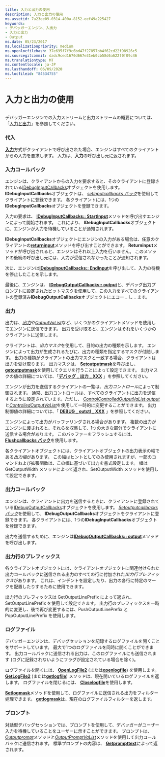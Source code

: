 ```yaml
---
title: 入力と出力の使用
description: 入力と出力の使用
ms.assetid: 7a23ee09-0314-400a-8152-eef49a225427
keywords:
- デバッガーエンジン、入出力
- 入力と出力
- Output
ms.date: 05/23/2017
ms.localizationpriority: medium
ms.openlocfilehash: 37e695f7f9c6bd47f27857bb4f62cd22f98926c5
ms.sourcegitcommit: dadc9ced1670d667e31eb0cb58d6a622f0f09c46
ms.translationtype: MT
ms.contentlocale: ja-JP
ms.lasthandoff: 06/09/2020
ms.locfileid: "84534755"
---
```

# <a name="using-input-and-output"></a>入力と出力の使用


## <span id="ddk_input_and_output_dbx"></span><span id="DDK_INPUT_AND_OUTPUT_DBX"></span>


デバッガーエンジンでの入力ストリームと出力ストリームの概要については、「[入力と出力](input-and-output.md)」を参照してください。

### <a name="span-idinputspanspan-idinputspaninput"></a><span id="input"></span><span id="INPUT"></span>代入

[**入力**](https://docs.microsoft.com/windows-hardware/drivers/ddi/dbgeng/nf-dbgeng-idebugcontrol-input)方式がクライアントで呼び出された場合、エンジンはすべてのクライアントからの入力を要求します。 入力は、**入力**の呼び出し元に返されます。

### <a name="span-idinput-callbacksspanspan-idinput_callbacksspaninput-callbacks"></a><span id="input-callbacks"></span><span id="INPUT_CALLBACKS"></span>入力コールバック

エンジンは、クライアントからの入力を要求すると、そのクライアントに登録されている[IDebugInputCallbacks](https://docs.microsoft.com/windows-hardware/drivers/ddi/dbgeng/nn-dbgeng-idebuginputcallbacks)オブジェクトを使用します。 **IDebugInputCallbacks**オブジェクトは、 [*setinputcallbacks バック*](https://docs.microsoft.com/windows-hardware/drivers/ddi/dbgeng/nf-dbgeng-idebugclient5-setinputcallbacks)を使用してクライアントに登録できます。 各クライアントには、1つの**IDebugInputCallbacks**オブジェクトを登録できます。

入力の要求は、 [**IDebugInputCallbacks:: StartInput**](https://docs.microsoft.com/windows-hardware/drivers/ddi/dbgeng/nf-dbgeng-idebuginputcallbacks-startinput)メソッドを呼び出すエンジンによって開始されます。 これにより、 **IDebugInputCallbacks**オブジェクトに、エンジンが入力を待機していることが通知されます。

**IDebugInputCallbacks**オブジェクトにエンジンの入力がある場合は、任意のクライアントの[**returninput**](https://docs.microsoft.com/windows-hardware/drivers/ddi/dbgeng/nf-dbgeng-idebugcontrol3-returninput)メソッドを呼び出すことができます。 **Returninput**メソッドが呼び出されると、エンジンはそれ以上入力を行いません。 このメソッドの後続の呼び出し元には、入力が受信されなかったことが通知されます。

次に、エンジンは[**IDebugInputCallbacks:: EndInput**](https://docs.microsoft.com/windows-hardware/drivers/ddi/dbgeng/nf-dbgeng-idebuginputcallbacks-endinput)を呼び出して、入力の待機を停止したことを示します。

最後に、エンジンは、 [**IDebugOutputCallbacks:: output**](https://docs.microsoft.com/windows-hardware/drivers/ddi/dbgeng/nf-dbgeng-idebugoutputcallbacks-output)と、デバッグ出力プロンプトに設定されたビットマスクを使用して、この入力をすべてのクライアントの登録済み**IDebugOutputCallbacks**オブジェクトにエコー \_ し \_ ます。

### <a name="span-idoutputspanspan-idoutputspanoutput"></a><span id="output"></span><span id="OUTPUT"></span>出力

出力は、[*出力*](https://msdn.microsoft.com/library/windows/hardware/ff553183)や[*OutputVaList*](https://docs.microsoft.com/windows-hardware/drivers/ddi/dbgeng/nf-dbgeng-idebugcontrol3-outputvalist)など、いくつかのクライアントメソッドを使用してエンジンに送信できます。 出力を受け取ると、エンジンはそれをいくつかのクライアントに送信します。

クライアントは、*出力マスク*を使用して、目的の出力の種類を示します。 エンジンによって出力が生成されるたびに、出力の種類を指定するマスクが付随します。 出力の種類がクライアントの出力マスクと一致する場合、クライアントは出力を受け取ります。 出力マスクは、 [**Setoutputmask**](https://docs.microsoft.com/windows-hardware/drivers/ddi/dbgeng/nf-dbgeng-idebugclient5-setoutputmask)を呼び出し、 [**getoutputmask**](https://docs.microsoft.com/windows-hardware/drivers/ddi/dbgeng/nf-dbgeng-idebugclient5-getoutputmask)を使用してクエリを行うことによって設定できます。 出力マスクの値の詳細については、「[**デバッグ \_ 出力 \_ XXX**](debug-output-xxx.md) 」を参照してください。

エンジンが出力を送信するクライアントの一覧は、*出力コントロール*によって制御されます。 通常、出力コントロールは、すべてのクライアントに出力を送信するように設定されています。ただし、 [*ControlControlledOutputVaList output*](https://msdn.microsoft.com/library/windows/hardware/ff539248)と[*ControlledOutputVaList*](https://docs.microsoft.com/windows-hardware/drivers/ddi/dbgeng/nf-dbgeng-idebugcontrol3-controlledoutputvalist)を使用して一時的に変更することができます。 出力制御値の詳細については、「 [**DEBUG \_ outctl \_ XXX**](debug-outctl-xxx.md) 」を参照してください。

エンジンによって出力がバッファリングされる場合があります。 複数の出力がエンジンに渡されると、それらを収集して、1つの大きな部分でクライアントに送信する場合があります。 このバッファーをフラッシュするには、 [**Flushcallbacks バック**](https://docs.microsoft.com/windows-hardware/drivers/ddi/dbgeng/nf-dbgeng-idebugclient5-flushcallbacks)を使用します。

各クライアントオブジェクトには、クライアントオブジェクトの出力表示の幅である*出力幅*があります。 この幅はヒントとしてのみ使用されますが、一部のコマンドおよび拡張関数は、この幅に基づいて出力を書式設定します。 幅は GetOutputWidth メソッドによって返され、SetOutputWidth メソッドを使用して設定できます。

### <a name="span-idoutput-callbacksspanspan-idoutput_callbacksspanoutput-callbacks"></a><span id="output-callbacks"></span><span id="OUTPUT_CALLBACKS"></span>出力コールバック

エンジンは、クライアントに出力を送信するときに、クライアントに登録されている[IDebugOutputCallbacks](https://docs.microsoft.com/windows-hardware/drivers/ddi/dbgeng/nn-dbgeng-idebugoutputcallbacks)オブジェクトを使用します。 [*Setoutputcallbacks バック*](https://docs.microsoft.com/windows-hardware/drivers/ddi/dbgeng/nf-dbgeng-idebugclient5-setoutputcallbacks)を使用して、 **IDebugOutputCallbacks**オブジェクトをクライアントに登録できます。 各クライアントには、1つの**IDebugInputCallbacks**オブジェクトを登録できます。

出力を送信するために、エンジンは[**IDebugOutputCallbacks:: output**](https://docs.microsoft.com/windows-hardware/drivers/ddi/dbgeng/nf-dbgeng-idebugoutputcallbacks-output)メソッドを呼び出します。

### <a name="span-idoutput-line-prefixspanspan-idoutput_line_prefixspanoutput-line-prefix"></a><span id="output-line-prefix"></span><span id="OUTPUT_LINE_PREFIX"></span>出力行のプレフィックス

各クライアントオブジェクトには、クライアントオブジェクトに関連付けられた出力コールバックに送信される出力のすべての行に付加された*出力行プレフィックス*があります。 これは、インデントを設定したり、出力の各行に特定のマークを配置したりするために使用できます。

出力行のプレフィックスは GetOutputLinePrefix によって返され、SetOutputLinePrefix を使用して設定できます。 出力行のプレフィックスを一時的に変更し、後で再び変更するには、PushOutputLinePrefix と PopOutputLinePrefix を使用します。

### <a name="span-idlog-filesspanspan-idlog_filesspanlog-files"></a><span id="log-files"></span><span id="LOG_FILES"></span>ログファイル

デバッガーエンジンは、デバッグセッションを記録するログファイルを開くことをサポートしています。 最大で1つのログファイルを同時に開くことができます。 出力コールバックに送信される出力は、このログファイルにも送信されます (ログに記録されないようにフラグが設定されている場合を除く)。

ログファイルを開くには、 [**OpenLogFile2**](https://docs.microsoft.com/windows-hardware/drivers/ddi/dbgeng/nf-dbgeng-idebugcontrol4-openlogfile2) (または[**openlogfile**](https://docs.microsoft.com/windows-hardware/drivers/ddi/dbgeng/nf-dbgeng-idebugcontrol3-openlogfile)) を使用します。 [**GetLogFile2**](https://docs.microsoft.com/windows-hardware/drivers/ddi/dbgeng/nf-dbgeng-idebugcontrol4-getlogfile2) (または[**getlogfile**](https://docs.microsoft.com/windows-hardware/drivers/ddi/dbgeng/nf-dbgeng-idebugcontrol3-getlogfile)) メソッドは、現在開いているログファイルを返します。 ログファイルを閉じるには、 [**Closelogfile**](https://docs.microsoft.com/windows-hardware/drivers/ddi/dbgeng/nf-dbgeng-idebugcontrol3-closelogfile)を使用します。

[**Setlogmask**](https://docs.microsoft.com/windows-hardware/drivers/ddi/dbgeng/nf-dbgeng-idebugcontrol3-setlogmask)メソッドを使用して、ログファイルに送信される出力をフィルター処理できます。 [**getlogmask**](https://docs.microsoft.com/windows-hardware/drivers/ddi/dbgeng/nf-dbgeng-idebugcontrol3-getlogmask)は、現在のログファイルフィルターを返します。

### <a name="span-idpromptspanspan-idpromptspanprompt"></a><span id="prompt"></span><span id="PROMPT"></span>プロンプト

対話型デバッグセッションでは、プロンプトを使用して、デバッガーがユーザー入力を待機していることをユーザーに示すことができます。 プロンプトは、 [*Outputprompt*](https://msdn.microsoft.com/library/windows/hardware/ff553227)メソッドと[*OutputPromptVaList*](https://docs.microsoft.com/windows-hardware/drivers/ddi/dbgeng/nf-dbgeng-idebugcontrol3-outputpromptvalist)メソッドを使用して出力コールバックに送信されます。 標準プロンプトの内容は、 [**Getprompttext**](https://docs.microsoft.com/windows-hardware/drivers/ddi/dbgeng/nf-dbgeng-idebugcontrol3-getprompttext)によって返されます。

 

 





